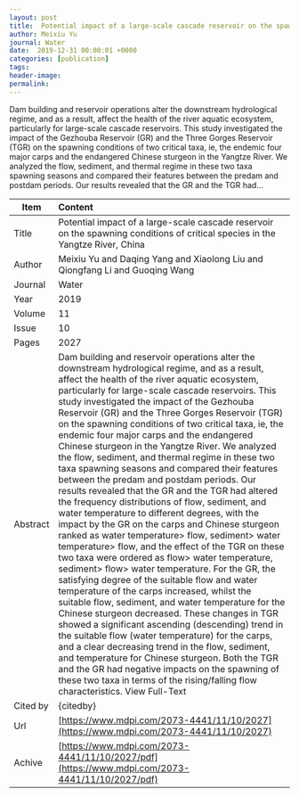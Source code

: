 ```yaml
---
layout: post
title:  Potential impact of a large-scale cascade reservoir on the spawning conditions of critical species in the Yangtze River, China
author: Meixiu Yu
journal: Water
date:  2019-12-31 00:00:01 +0000
categories: [publication]
tags: 
header-image: 
permalink: 
---
```

Dam building and reservoir operations alter the downstream hydrological regime, and as a result, affect the health of the river aquatic ecosystem, particularly for large-scale cascade reservoirs. This study investigated the impact of the Gezhouba Reservoir (GR) and the Three Gorges Reservoir (TGR) on the spawning conditions of two critical taxa, ie, the endemic four major carps and the endangered Chinese sturgeon in the Yangtze River. We analyzed the flow, sediment, and thermal regime in these two taxa spawning seasons and compared their features between the predam and postdam periods. Our results revealed that the GR and the TGR had...
<!--the above is the excerpt-->
<!--more-->
<!--the following is the text-->


| Item           | Content     |
| ---------------|:------------|
| Title          | Potential impact of a large-scale cascade reservoir on the spawning conditions of critical species in the Yangtze River, China     |
| Author         | Meixiu Yu and Daqing Yang and Xiaolong Liu and Qiongfang Li and Guoqing Wang    |
| Journal        | Water   |
| Year           | 2019      |
| Volume         | 11	   |
| Issue          | 10	   |
| Pages          | 2027	   |
| Abstract       | Dam building and reservoir operations alter the downstream hydrological regime, and as a result, affect the health of the river aquatic ecosystem, particularly for large-scale cascade reservoirs. This study investigated the impact of the Gezhouba Reservoir (GR) and the Three Gorges Reservoir (TGR) on the spawning conditions of two critical taxa, ie, the endemic four major carps and the endangered Chinese sturgeon in the Yangtze River. We analyzed the flow, sediment, and thermal regime in these two taxa spawning seasons and compared their features between the predam and postdam periods. Our results revealed that the GR and the TGR had altered the frequency distributions of flow, sediment, and water temperature to different degrees, with the impact by the GR on the carps and Chinese sturgeon ranked as water temperature> flow, sediment> water temperature> flow, and the effect of the TGR on these two taxa were ordered as flow> water temperature, sediment> flow> water temperature. For the GR, the satisfying degree of the suitable flow and water temperature of the carps increased, whilst the suitable flow, sediment, and water temperature for the Chinese sturgeon decreased. These changes in TGR showed a significant ascending (descending) trend in the suitable flow (water temperature) for the carps, and a clear decreasing trend in the flow, sediment, and temperature for Chinese sturgeon. Both the TGR and the GR had negative impacts on the spawning of these two taxa in terms of the rising/falling flow characteristics. View Full-Text	 |
| Cited by			 | {citedby}   |
| Url  					 | [https://www.mdpi.com/2073-4441/11/10/2027](https://www.mdpi.com/2073-4441/11/10/2027)		   |
| Achive 	       | [https://www.mdpi.com/2073-4441/11/10/2027/pdf](https://www.mdpi.com/2073-4441/11/10/2027/pdf)		 |

